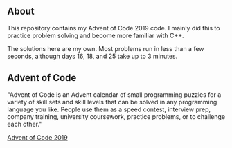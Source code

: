 
## About

This repository contains my Advent of Code 2019 code. I mainly did this to practice problem solving and become more familiar with C++.

The solutions here are my own. Most problems run in less than a few seconds, although days 16, 18, and 25 take up to 3 minutes. 

## Advent of Code

"Advent of Code is an Advent calendar of small programming puzzles for a variety of skill sets and skill levels that can be solved in any programming language you like. People use them as a speed contest, interview prep, company training, university coursework, practice problems, or to challenge each other."

[Advent of Code 2019](https://adventofcode.com/2019) 